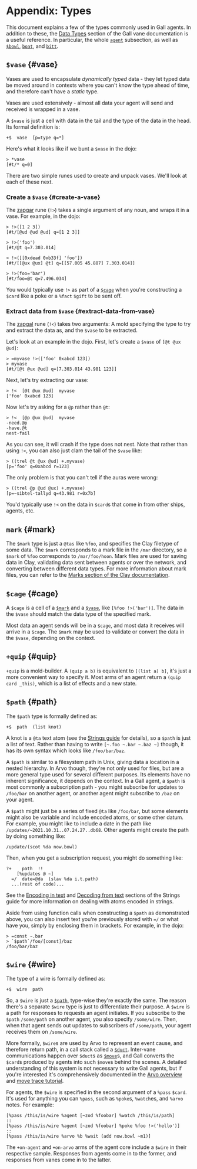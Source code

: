 # Appendix: Types

This document explains a few of the types commonly used in Gall agents. In addition to these, the [Data Types](../../system/kernel/gall/reference/data-types.md) section of the Gall vane documentation is a useful reference. In particular, the whole [`agent`](../../system/kernel/gall/reference/data-types.md#agent) subsection, as well as [`$bowl`](../../system/kernel/gall/reference/data-types.md#bowl), [`boat`](../../system/kernel/gall/reference/data-types.md#boat), and [`bitt`](../../system/kernel/gall/reference/data-types.md#bitt).

## `$vase` {#vase}

Vases are used to encapsulate _dynamically typed_ data - they let typed data be moved around in contexts where you can't know the type ahead of time, and therefore can't have a _static_ type.

Vases are used extensively - almost all data your agent will send and received is wrapped in a vase.

A `$vase` is just a cell with data in the tail and the type of the data in the head. Its formal definition is:

```hoon
+$  vase  [p=type q=*]
```

Here's what it looks like if we bunt a `$vase` in the dojo:

```
> *vase
[#t/* q=0]
```

There are two simple runes used to create and unpack vases. We'll look at each of these next.

### Create a `$vase` {#create-a-vase}

The [zapgar](../../language/hoon/reference/rune/zap.md#zapgar) rune (`!>`) takes a single argument of any noun, and wraps it in a vase. For example, in the dojo:

```
> !>([1 2 3])
[#t/[@ud @ud @ud] q=[1 2 3]]

> !>('foo')
[#t/@t q=7.303.014]

> !>([[0xdead 0xb33f] 'foo'])
[#t/[[@ux @ux] @t] q=[[57.005 45.887] 7.303.014]]

> !>(foo='bar')
[#t/foo=@t q=7.496.034]
```

You would typically use `!>` as part of a [`$cage`](#cage) when you're constructing a `$card` like a poke or a `%fact` `$gift` to be sent off.

### Extract data from `$vase` {#extract-data-from-vase}

The [zapgal](../../language/hoon/reference/rune/zap.md#zapgal) rune (`!<`) takes two arguments: A mold specifying the type to try and extract the data as, and the `$vase` to be extracted.

Let's look at an example in the dojo. First, let's create a `$vase` of `[@t @ux @ud]`:

```
> =myvase !>(['foo' 0xabcd 123])
> myvase
[#t/[@t @ux @ud] q=[7.303.014 43.981 123]]
```

Next, let's try extracting our vase:

```
> !<  [@t @ux @ud]  myvase
['foo' 0xabcd 123]
```

Now let's try asking for a `@p` rather than `@t`:

```
> !<  [@p @ux @ud]  myvase
-need.@p
-have.@t
nest-fail
```

As you can see, it will crash if the type does not nest. Note that rather than using `!<`, you can also just clam the tail of the `$vase` like:

```
> ((trel @t @ux @ud) +.myvase)
[p='foo' q=0xabcd r=123]
```

The only problem is that you can't tell if the auras were wrong:

```
> ((trel @p @ud @ux) +.myvase)
[p=~sibtel-tallyd q=43.981 r=0x7b]
```

You'd typically use `!<` on the data in `$card`s that come in from other ships, agents, etc.

## `mark` {#mark}

The `$mark` type is just a `@tas` like `%foo`, and specifies the Clay filetype of some data. The `$mark` corresponds to a mark file in the `/mar` directory, so a `$mark` of `%foo` corresponds to `/mar/foo/hoon`. Mark files are used for saving data in Clay, validating data sent between agents or over the network, and converting between different data types. For more information about mark files, you can refer to the [Marks section of the Clay documentation](../../system/kernel/clay/guides/marks).

## `$cage` {#cage}

A `$cage` is a cell of a [`$mark`](#mark) and a [`$vase`](#vase), like `[%foo !>('bar')]`. The data in the `$vase` should match the data type of the specified mark.

Most data an agent sends will be in a `$cage`, and most data it receives will arrive in a `$cage`. The `$mark` may be used to validate or convert the data in the `$vase`, depending on the context.

## `+quip` {#quip}

`+quip` is a mold-builder. A `(quip a b)` is equivalent to `[(list a) b]`, it's just a more convenient way to specify it. Most arms of an agent return a `(quip card _this)`, which is a list of effects and a new state.

## `$path` {#path}

The `$path` type is formally defined as:

```hoon
+$  path  (list knot)
```

A knot is a `@ta` text atom (see the [Strings guide](../../language/hoon/guides/strings.md) for details), so a `$path` is just a list of text. Rather than having to write `[~.foo ~.bar ~.baz ~]` though, it has its own syntax which looks like `/foo/bar/baz`.

A `$path` is similar to a filesystem path in Unix, giving data a location in a nested hierarchy. In Arvo though, they're not only used for files, but are a more general type used for several different purposes. Its elements have no inherent significance, it depends on the context. In a Gall agent, a `$path` is most commonly a subscription path - you might subscribe for updates to `/foo/bar` on another agent, or another agent might subscribe to `/baz` on your agent.

A `$path` might just be a series of fixed `@ta` like `/foo/bar`, but some elements might also be variable and include encoded atoms, or some other datum. For example, you might like to include a date in the path like `/updates/~2021.10.31..07.24.27..db68`. Other agents might create the path by doing something like:

```hoon
/update/(scot %da now.bowl)
```

Then, when you get a subscription request, you might do something like:

```hoon
?+    path  !!
    [%updates @ ~]
  =/  date=@da  (slav %da i.t.path)
  ...(rest of code)...
```

See the [Encoding in text](../../language/hoon/guides/strings.md#encoding-in-text) and [Decoding from text](../../language/hoon/guides/strings.md#decoding-from-text) sections of the Strings guide for more information on dealing with atoms encoded in strings.

Aside from using function calls when constructing a `$path` as demonstrated above, you can also insert text you're previously stored with `=/` or what have you, simply by enclosing them in brackets. For example, in the dojo:

```
> =const ~.bar
> `$path`/foo/[const]/baz
/foo/bar/baz
```

## `$wire` {#wire}

The type of a wire is formally defined as:

```hoon
+$  wire  path
```

So, a `$wire` is just a [`$path`](#path), type-wise they're exactly the same. The reason there's a separate `$wire` type is just to differentiate their purpose. A `$wire` is a path for responses to requests an agent initiates. If you subscribe to the `$path` `/some/path` on another agent, you also specify `/some/wire`. Then, when that agent sends out updates to subscribers of `/some/path`, your agent receives them on `/some/wire`.

More formally, `$wire`s are used by Arvo to represent an event cause, and therefore return path, in a call stack called a [`$duct`](../../system/kernel/arvo#duct). Inter-vane communications happen over `$duct`s as [`$move`](../../system/kernel/arvo#moves)s, and Gall converts the `$card`s produced by agents into such `$move`s behind the scenes. A detailed understanding of this system is not necessary to write Gall agents, but if you're interested it's comprehensively documented in the [Arvo overview](../../system/kernel/arvo) and [move trace tutorial](../../system/kernel/arvo/guides/move-trace.md).

For agents, the `$wire` is specified in the second argument of a `%pass` `$card`. It's used for anything you can `%pass`, such as `%poke`s, `%watch`es, and `%arvo` notes. For example:

```hoon
[%pass /this/is/wire %agent [~zod %foobar] %watch /this/is/path]
::
[%pass /this/is/wire %agent [~zod %foobar] %poke %foo !>('hello')]
::
[%pass /this/is/wire %arvo %b %wait (add now.bowl ~m1)]
```

The `+on-agent` and `+on-arvo` arms of the agent core include a `$wire` in their respective sample. Responses from agents come in to the former, and responses from vanes come in to the latter.
